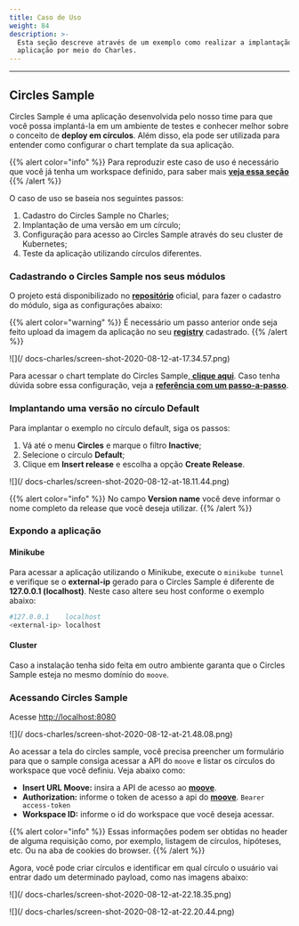 ```yaml
---
title: Caso de Uso
weight: 84
description: >-
  Esta seção descreve através de um exemplo como realizar a implantação de uma
  aplicação por meio do Charles.
---
```


---

## Circles Sample

Circles Sample é uma aplicação desenvolvida pelo nosso time para que você possa implantá-la em um ambiente de testes e conhecer melhor sobre o conceito de **deploy em círculos**. Além disso, ela pode ser utilizada para entender como configurar o chart template da sua aplicação.

{{% alert color="info" %}}
 Para reproduzir este caso de uso é necessário que você já tenha um workspace definido, para saber mais [**veja essa seção**](../../../../../../primeiros-passos/definindo-workspace/)
{{% /alert %}}

O caso de uso se baseia nos seguintes passos:

1. Cadastro do Circles Sample no Charles;
2. Implantação de uma versão em um círculo;
3. Configuração para acesso ao Circles Sample através do seu cluster de Kubernetes;
4. Teste da aplicação utilizando círculos diferentes.

### Cadastrando o Circles Sample nos seus módulos

O projeto está disponibilizado no [**repositório**](http://github.com/zupit/charlescd) oficial, para fazer o cadastro do módulo, siga as configurações abaixo:

{{% alert color="warning" %}}
É necessário um passo anterior onde seja feito upload da imagem da aplicação no seu [**registry**](../../../../../primeiros-passos/definindo-workspace/docker-registry) cadastrado.
{{% /alert %}}

![](/ docs-charles/screen-shot-2020-08-12-at-17.34.57.png)

Para acessar o chart template do Circles Sample,[ **clique aqui**](https://api.github.com/repos/zupit/charlescd/contents/samples/circles). Caso tenha dúvida sobre essa configuração, veja a [**referência com um passo-a-passo**](../../../../primeiros-passos/criando-seu-primeiro-modulo/configurando-o-chart-template).

### Implantando uma versão no círculo Default

Para implantar o exemplo no círculo default, siga os passos: 

1. Vá até o menu **Circles** e marque o filtro **Inactive**;
2. Selecione o círculo **Default**;
3. Clique em **Insert release** e escolha a opção **Create Release**.

![](/ docs-charles/screen-shot-2020-08-12-at-18.11.44.png)

{{% alert color="info" %}}
No campo **Version name** você deve informar o nome completo da release que você deseja utilizar.
{{% /alert %}}

### Expondo a aplicação

#### Minikube

Para acessar a aplicação utilizando o Minikube, execute o `minikube tunnel`  e verifique se o **external-ip** gerado para o Circles Sample é diferente de **127.0.0.1 \(localhost\)**. Neste caso altere seu host conforme o exemplo abaixo:


```bash
#127.0.0.1    localhost
<external-ip> localhost
```


#### Cluster

Caso a instalação tenha sido feita em outro ambiente garanta que o Circles Sample esteja no mesmo domínio do `moove`.

### Acessando Circles Sample

Acesse [http://localhost:8080](http://localhost:8080)

![](/ docs-charles/screen-shot-2020-08-12-at-21.48.08.png)

Ao acessar a tela do circles sample, você precisa preencher um formulário para que o sample consiga acessar a API do `moove` e listar os círculos do workspace que você definiu. Veja abaixo como: 

* **Insert URL Moove:** insira a API de acesso ao [**moove**](../../../../#arquitetura-do-sistema).
* **Authorization:** informe o token de acesso a api do [**moove**](../#arquitetura-do-sistema). `Bearer access-token`
* **Workspace ID:** informe o id do workspace que você deseja acessar.

{{% alert color="info" %}}
Essas informações podem ser obtidas no header de alguma requisição como, por exemplo, listagem de círculos, hipóteses, etc. Ou na aba de cookies do browser.
{{% /alert %}}

Agora, você pode criar círculos e identificar em qual círculo o usuário vai entrar  dado um determinado payload, como nas imagens abaixo: 

![](/ docs-charles/screen-shot-2020-08-12-at-22.18.35.png)

![](/ docs-charles/screen-shot-2020-08-12-at-22.20.44.png)
